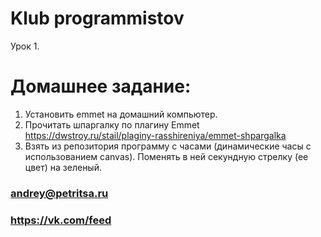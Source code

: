 # Klub programmistov
Урок 1.
# Домашнее задание:
1. Установить emmet на домашний компьютер.
2. Прочитать шпаргалку по плагину Emmet https://dwstroy.ru/stail/plaginy-rasshireniya/emmet-shpargalka
3. Взять из репозитория программу с часами (динамические часы с использованием canvas). Поменять в ней секундную стрелку (ее цвет) на зеленый.
 
### andrey@petritsa.ru
### https://vk.com/feed
